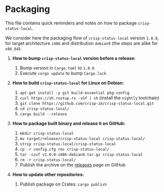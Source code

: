 Packaging
=========

This file contains quick reminders and notes on how to package `crisp-status-local`.

We consider here the packaging flow of `crisp-status-local` version `1.0.0`, for target architecture `i686` and distribution `debian9` (the steps are alike for `x86_64`):

1. **How to bump `crisp-status-local` version before a release:**
    1. Bump version in `Cargo.toml` to `1.0.0`
    2. Execute `cargo update` to bump `Cargo.lock`

2. **How to build `crisp-status-local` for Linux on Debian:**
    1. `apt-get install -y git build-essential pkg-config`
    2. `curl https://sh.rustup.rs -sSf | sh` (install the `nightly` toolchain)
    3. `git clone https://github.com/crisp-im/crisp-status-local.git`
    4. `cd crisp-status-local/`
    5. `cargo build --release`

3. **How to package built binary and release it on GitHub:**
    1. `mkdir crisp-status-local`
    2. `mv target/release/crisp-status-local crisp-status-local/`
    3. `strip crisp-status-local/crisp-status-local`
    4. `cp -r config.cfg res crisp-status-local/`
    5. `tar -czvf v1.0.0-i686-debian9.tar.gz crisp-status-local`
    6. `rm -r crisp-status-local/`
    7. Publish the archive on the [releases](https://github.com/crisp-im/crisp-status-local/releases) page on GitHub

4. **How to update other repositories:**
    1. Publish package on Crates: `cargo publish`
